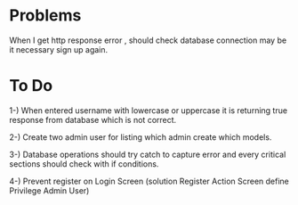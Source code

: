 # Problems
When I get http response error , should check database connection may be it necessary sign up again.

# **To Do**

1-) When entered username with lowercase or uppercase it is returning true response from database which is not correct.

2-) Create two admin user for listing which admin create which models.

3-) Database operations should try catch to capture error and every critical sections should check with if conditions.

4-) Prevent register on Login Screen (solution Register Action Screen define Privilege Admin User)